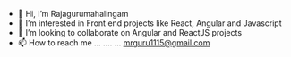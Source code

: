 - 👋 Hi, I’m Rajagurumahalingam
- 👀 I’m interested in Front end projects like React, Angular and Javascript
- 💞️ I’m looking to collaborate on Angular and ReactJS projects
- 📫 How to reach me ... .... ... mrguru1115@gmail.com

<!---
rajagurumahalingam/rajagurumahalingam is a ✨ special ✨ repository because its `README.md` (this file) appears on your GitHub profile.
You can click the Preview link to take a look at your changes.
--->
